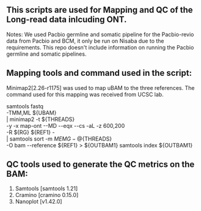 ## This scripts are used for Mapping and QC of the Long-read data inlcuding ONT.

Notes: We used Pacbio germline and somatic pipeline for the Pacbio-revio data from Pacbio and BCM, it only be run on Nisaba due to the requirements. This repo doesn't include information on running the Pacbio germline and somatic pipelines.

## Mapping tools and command used in the script:

Minimap2[2.26-r1175] was used to map uBAM to the three references. The command used for this mapping was received from UCSC lab.

samtools fastq \
    -TMM,ML ${UBAM} \
    | minimap2 -t ${THREADS} \
        -y -x map-ont --MD --eqx --cs -aL -z 600,200\
        -R ${RG} ${REF1} - \
    | samtools sort -m ${MEM}G -@${THREADS} \
        -O bam --reference ${REF1} > ${OUTBAM1}
samtools index ${OUTBAM1}


## QC tools used to generate the QC metrics on the BAM:

1) Samtools [samtools 1.21]
2) Cramino [cramino 0.15.0]
3) Nanoplot [v1.42.0]

